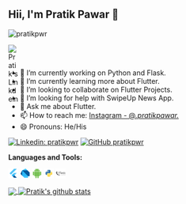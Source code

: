 ## Hii, I'm Pratik Pawar 👋

<p align="left"> <img src="https://komarev.com/ghpvc/?username=pratikpwr&label=Views&color=blue&style=plastic" alt="pratikpwr" /> </p>


<a href="https://linkedin.com/in/pratikpwr">
  <img align="left" alt="Pratik's Linkdein" width="22px" src="https://cdn.jsdelivr.net/npm/simple-icons@v3/icons/linkedin.svg" />
</a>

<br/>
<br/>




- 🔭 I’m currently working on Python and Flask.
- 🌱 I’m currently learning more about Flutter.
- 👯 I’m looking to collaborate on Flutter Projects.
- 🤔 I’m looking for help with SwipeUp News App.
- 💬 Ask me about Flutter.
- 📫 How to reach me: [Instagram - @_.pratikpawar._](https://instagram.com/_.pratikpawar._/)
- 😄 Pronouns: He/His

[![Linkedin: pratikpwr](https://img.shields.io/badge/-pratikpwr-blue?style=flat-square&logo=Linkedin&logoColor=white&link=https://www.linkedin.com/in/pratikpwr/)](https://www.linkedin.com/in/pratikpwr/)
[![GitHub pratikpwr](https://img.shields.io/github/followers/pratikpwr?label=follow&style=social)](https://github.com/pratikpwr)


**Languages and Tools:**  

<code><img height="20" src="https://raw.githubusercontent.com/github/explore/80688e429a7d4ef2fca1e82350fe8e3517d3494d/topics/flutter/flutter.png"></code>
<code><img height="20" src="https://raw.githubusercontent.com/github/explore/80688e429a7d4ef2fca1e82350fe8e3517d3494d/topics/dart/dart.png"></code>
<code><img height="20" src="https://raw.githubusercontent.com/github/explore/80688e429a7d4ef2fca1e82350fe8e3517d3494d/topics/android/android.png"></code>
<code><img height="20" src="https://raw.githubusercontent.com/github/explore/80688e429a7d4ef2fca1e82350fe8e3517d3494d/topics/python/python.png"></code>
<code><img height="20" src="https://raw.githubusercontent.com/github/explore/80688e429a7d4ef2fca1e82350fe8e3517d3494d/topics/flask/flask.png"></code>

<a href="https://github.com/pratikpwr">
  <img align="center" src="https://github-readme-stats.vercel.app/api/top-langs/?username=pratikpwr&theme=dark&hide_langs_below=1" />
</a>
<a href="https://github.com/pratikpwr">
 <img align="center" src="https://github-readme-stats.vercel.app/api?username=pratikpwr&show_icons=true&theme=dark&line_height=27" alt="Pratik's github stats"/>
</a>

<div align="center">


</div>

